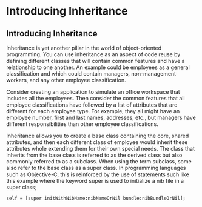 # Introducing Inheritance
## Introducing Inheritance
Inheritance is yet another pillar in the world of object-oriented programming. You can use inheritance as an aspect of code reuse by defining different classes that will contain common features and have a relationship to one another. An example could be employees as a general classification and which could contain managers, non-management workers, and any other employee classification.

Consider creating an application to simulate an office workspace that includes all the employees. Then consider the common features that all employee classifications have followed by a list of attributes that are different for each employee type. For example, they all might have an employee number, first and last names, addresses, etc., but managers have different responsibilities than other employee classifications.

Inheritance allows you to create a base class containing the core, shared attributes, and then each different class of employee would inherit these attributes whole extending them for their own special needs. The class that inherits from the base class is referred to as the derived class but also commonly referred to as a subclass. When using the term subclass, some also refer to the base class as a super class. In programming languages such as Objective-C, this is reinforced by the use of statements such like this example where the keyword super is used to initialize a nib file in a super class;
```
self = [super initWithNibName:nibNameOrNil bundle:nibBundleOrNil];
```
